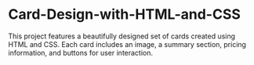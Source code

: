 # Card-Design-with-HTML-and-CSS
This project features a beautifully designed set of cards created using HTML and CSS. Each card includes an image, a summary section, pricing information, and buttons for user interaction.
